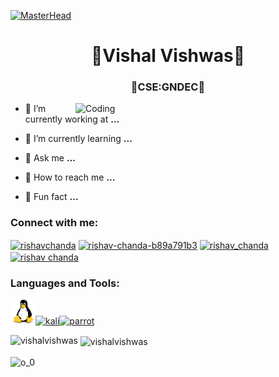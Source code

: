 [![MasterHead](./209037.gif)](https://github.com/Ch4kr4k/)
<h1 align="center">🐧Vishal Vishwas🐧</h1>
<h3 align="center">🐧CSE:GNDEC🐧</h3>
<img align="right" alt="Coding" width="400" src="./icegif-2013.gif">

- 🐧 I’m currently working at **...**

- 🐧 I’m currently learning **...**

- 💬 Ask me **...**

- 🐧 How to reach me **...**

- 🐧 Fun fact **...**

<h3 align="left">Connect with me:</h3>
<p align="left">
<a href="https://twitter.com/psycho_vishal" target="blank"><img align="center" src="https://raw.githubusercontent.com/rahuldkjain/github-profile-readme-generator/master/src/images/icons/Social/twitter.svg" alt="rishavchanda" height="30" width="40" /></a>
<a href="https://www.linkedin.com/in/vishal-vishwas-720593210/" target="blank"><img align="center" src="https://raw.githubusercontent.com/rahuldkjain/github-profile-readme-generator/master/src/images/icons/Social/linked-in-alt.svg" alt="rishav-chanda-b89a791b3" height="30" width="40" /></a>
<a href="https://instagram.com/we_5hall" target="blank"><img align="center" src="https://raw.githubusercontent.com/rahuldkjain/github-profile-readme-generator/master/src/images/icons/Social/instagram.svg" alt="rishav_chanda" height="30" width="40" /></a>
<a href="https://www.youtube.com/channel/UCx__nLy-pTphG3r1PfB8imw" target="blank"><img align="center" src="https://raw.githubusercontent.com/rahuldkjain/github-profile-readme-generator/master/src/images/icons/Social/youtube.svg" alt="rishav chanda" height="30" width="40" /></a>
</p>

<h3 align="left">Languages and Tools:</h3>
<p align="left"><a href="https://www.linux.org/" target="_blank" rel="noreferrer"> <img src="https://raw.githubusercontent.com/devicons/devicon/master/icons/linux/linux-original.svg" alt="linux" width="40" height="40"/></a><a href="https://www.kali.org/"><img src="./pngwing.com.png" alt="kali" width="40" height="40"/></a><a href="https://www.parrotsec.org/"><img src="https://community.parrotsec.org/uploads/default/original/2X/b/bc594f96ebf7e51d0ef80e2b0c4e588b66347b5f.png" alt="parrot" width="40" height="40"/></a>
</p>

<p><img align="left" src="https://github-readme-stats.vercel.app/api/top-langs?username=vishalvishwas&show_icons=true&locale=en&theme=tokyonigh" alt="vishalvishwas" /></p>

<p>&nbsp;<img align="center" src="https://github-readme-stats.vercel.app/api?username=vishalvishwas&show_icons=true&locale=en&theme=tokyonight" alt="vishalvishwas" /></p>

<p><img align="center" src="https://github-readme-streak-stats.herokuapp.com/?user=vishalvishwas&&theme=tokyonight" alt="o_0" /></p>
